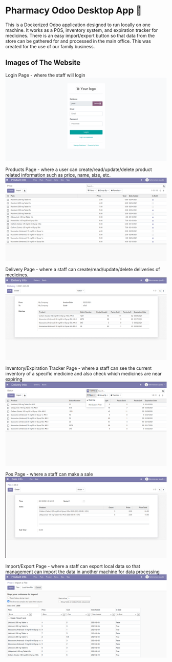 # Pharmacy Odoo Desktop App 💊
This is a Dockerized Odoo application designed to run locally on one machine. It works as a POS, inventory system, and expiration tracker for medicines. There is an easy import/export button so that data from the store can be gathered for and processed in the main office. This was created for the use of our family business.

## Images of The Website
Login Page - where the staff will login
![Login Page](https://raw.githubusercontent.com/thisLexic/pharma-pos/main/app_images/login.png)

Products Page - where a user can create/read/update/delete product related information such as price, name, size, etc.
![Product Page](https://raw.githubusercontent.com/thisLexic/pharma-pos/main/app_images/products.png)

Delivery Page - where a staff can create/read/update/delete deliveries of medicines.
![Delivery Page](https://raw.githubusercontent.com/thisLexic/pharma-pos/main/app_images/delivery.png)

Inventory/Expiration Tracker Page - where a staff can see the current inventory of a specific medicine and also check which medicines are near expiring
![Inventory/Expiration Tracker Page](https://raw.githubusercontent.com/thisLexic/pharma-pos/main/app_images/inventory_expiration_tracker.png)

Pos Page - where a staff can make a sale
![Pos Page](https://raw.githubusercontent.com/thisLexic/pharma-pos/main/app_images/pos.png)

Import/Export Page - where a staff can export local data so that management can import the data in another machine for data processing
![Import/Export Page](https://raw.githubusercontent.com/thisLexic/pharma-pos/main/app_images/import_export.png)
